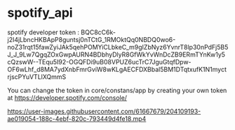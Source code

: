 # spotify_api

spotify developer token : BQC8cC6k-j2I4jLbncHKBApP8guntsj0nTCtG_1RMOktQq0NBDQ0wo6-noZ31rqt15fawZyiJAk5qehPOMYiCLbkeC_m9gIZbNyz6YvnrT8lp30nPdFj5B5J_J_9Lw7QgqZOxGwpAURN4BDbhyDlyR8GfWkYvWnDcZB9ERmTYnKw1y5cQzswW--TEqu5I92-OGQFDi9uB08VPUZ6ucTrC7JguGtqfDpw-OF6wLhf_d8MA7ydXnbFmrGviW8wKLgAECFDXBbal5BM1DTqtxufK1N1myctrjscPYuVTLlXQmmS

You can change the token in core/constans/app by creating your own token at https://developer.spotify.com/console/



https://user-images.githubusercontent.com/61667679/204109193-ae019054-188c-4ebf-820c-793449d4fe18.mp4

